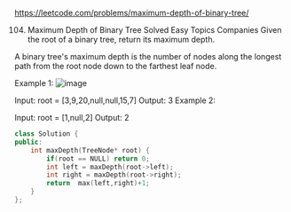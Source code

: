 https://leetcode.com/problems/maximum-depth-of-binary-tree/

104. Maximum Depth of Binary Tree
Solved
Easy
Topics
Companies
Given the root of a binary tree, return its maximum depth.

A binary tree's maximum depth is the number of nodes along the longest path from the root node down to the farthest leaf node.

 

Example 1:
![image](https://github.com/user-attachments/assets/348a2318-a7e9-4b35-8659-70c52324464f)


Input: root = [3,9,20,null,null,15,7]
Output: 3
Example 2:

Input: root = [1,null,2]
Output: 2

```cpp
class Solution {
public:
    int maxDepth(TreeNode* root) {
        if(root == NULL) return 0;
        int left = maxDepth(root->left);
        int right = maxDepth(root->right);
        return  max(left,right)+1;
    }
};
```
